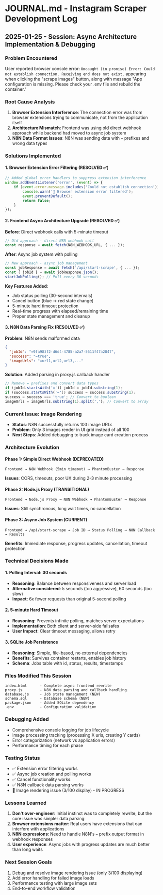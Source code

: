 # JOURNAL.md - Instagram Scraper Development Log

## 2025-01-25 - Session: Async Architecture Implementation & Debugging

### Problem Encountered
User reported browser console error: `Uncaught (in promise) Error: Could not establish connection. Receiving end does not exist.` appearing when clicking the "scrape images" button, along with message "App configuration is missing. Please check your .env file and rebuild the container."

### Root Cause Analysis
1. **Browser Extension Interference**: The connection error was from browser extensions trying to communicate, not from the application itself
2. **Architecture Mismatch**: Frontend was using old direct webhook approach while backend had moved to async job system
3. **N8N Data Format Issues**: N8N was sending data with `=` prefixes and wrong data types

### Solutions Implemented

#### 1. Browser Extension Error Filtering (RESOLVED ✅)
```javascript
// Added global error handlers to suppress extension interference
window.addEventListener('error', (event) => {
    if (event.error.message.includes('Could not establish connection')) {
        console.warn('🔧 Browser extension error filtered');
        event.preventDefault();
        return false;
    }
});
```

#### 2. Frontend Async Architecture Upgrade (RESOLVED ✅)
**Before**: Direct webhook calls with 5-minute timeout
```javascript
// Old approach - direct N8N webhook call
const response = await fetch(N8N_WEBHOOK_URL, { ... });
```

**After**: Async job system with polling
```javascript
// New approach - async job management
const jobResponse = await fetch('/api/start-scrape', { ... });
const { jobId } = await jobResponse.json();
startJobPolling(); // Poll every 30 seconds
```

**Key Features Added**:
- Job status polling (30-second intervals)
- Cancel button (blue → red state change)
- 5-minute hard timeout protection
- Real-time progress with elapsed/remaining time
- Proper state management and cleanup

#### 3. N8N Data Parsing Fix (RESOLVED ✅)
**Problem**: N8N sends malformed data
```json
{
  "jobId": "=9fa983f2-d6d4-4785-a2a7-5611f47a2847",
  "success": "=true",
  "imageUrls": "=url1,url2,url3,..."
}
```

**Solution**: Added parsing in proxy.js callback handler
```javascript
// Remove = prefixes and convert data types
if (jobId.startsWith('=')) jobId = jobId.substring(1);
if (success.startsWith('=')) success = success.substring(1);
success = success === 'true'; // Convert to boolean
imageUrls = imageUrls.substring(1).split(','); // Convert to array
```

### Current Issue: Image Rendering
- **Status**: N8N successfully returns 100 image URLs
- **Problem**: Only 3 images render in UI grid instead of all 100
- **Next Steps**: Added debugging to track image card creation process

### Architecture Evolution

#### Phase 1: Simple Direct Webhook (DEPRECATED)
```
Frontend → N8N Webhook (5min timeout) → PhantomBuster → Response
```
**Issues**: CORS, timeouts, poor UX during 2-3 minute processing

#### Phase 2: Node.js Proxy (TRANSITIONAL)
```
Frontend → Node.js Proxy → N8N Webhook → PhantomBuster → Response
```
**Issues**: Still synchronous, long wait times, no cancellation

#### Phase 3: Async Job System (CURRENT)
```
Frontend → /api/start-scrape → Job ID → Status Polling → N8N Callback → Results
```
**Benefits**: Immediate response, progress updates, cancellation, timeout protection

### Technical Decisions Made

#### 1. Polling Interval: 30 seconds
- **Reasoning**: Balance between responsiveness and server load
- **Alternative considered**: 5 seconds (too aggressive), 60 seconds (too slow)
- **Impact**: 6x fewer requests than original 5-second polling

#### 2. 5-minute Hard Timeout
- **Reasoning**: Prevents infinite polling, matches server expectations
- **Implementation**: Both client and server-side failsafes
- **User Impact**: Clear timeout messaging, allows retry

#### 3. SQLite Job Persistence
- **Reasoning**: Simple, file-based, no external dependencies
- **Benefits**: Survives container restarts, enables job history
- **Schema**: Jobs table with id, status, results, timestamps

### Files Modified This Session
```
index.html      - Complete async frontend rewrite
proxy.js        - N8N data parsing and callback handling  
database.js     - Job state management (NEW)
schema.sql      - Database schema (NEW)
package.json    - Added SQLite dependency
.env            - Configuration validation
```

### Debugging Added
- Comprehensive console logging for job lifecycle
- Image processing tracking (processing X urls, creating Y cards)
- Error categorization (network vs application errors)
- Performance timing for each phase

### Testing Status
- ✅ Extension error filtering works
- ✅ Async job creation and polling works  
- ✅ Cancel functionality works
- ✅ N8N callback data parsing works
- 🔄 Image rendering issue (3/100 display) - IN PROGRESS

### Lessons Learned
1. **Don't over-engineer**: Initial instinct was to completely rewrite, but the core issue was simpler data parsing
2. **Browser extensions matter**: Real users have extensions that can interfere with applications
3. **N8N expressions**: Need to handle N8N's `=` prefix output format in webhook responses
4. **User experience**: Async jobs with progress updates are much better than long waits

### Next Session Goals
1. Debug and resolve image rendering issue (only 3/100 displaying)
2. Add error handling for failed image loads
3. Performance testing with large image sets
4. End-to-end workflow validation